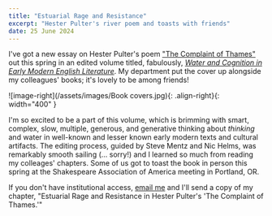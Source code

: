 ```yaml
---
title: "Estuarial Rage and Resistance"
excerpt: "Hester Pulter's river poem and toasts with friends"
date: 25 June 2024
---
```


I've got a new essay on Hester Pulter's poem ["The Complaint of Thames"](https://pulterproject.northwestern.edu/poems/ee/the-complaint-of-thames-1647/) out this spring in an edited volume titled, fabulously, [*Water and Cognition in Early Modern English Literature*](https://www.aup.nl/en/book/9789463724791/water-and-cognition-in-early-modern-english-literature). My department put the cover up alongside my colleagues' books; it's lovely to be among friends!

![image-right](/assets/images/Book covers.jpg){: .align-right}{: width="400" }

I'm so excited to be a part of this volume, which is brimming with smart, complex, slow, multiple, generous, and generative thinking about *thinking* and water in well-known and lesser known early modern texts and cultural artifacts. The editing process, guided by Steve Mentz and Nic Helms, was remarkably smooth sailing (... sorry!) and I learned so much from reading my colleages' chapters. Some of us got to toast the book in person this spring at the Shakespeare Association of America meeting in Portland, OR. 

If you don't have institutional access, [email me](https://dyanijt.github.io/about/) and I'll send a copy of my chapter, "Estuarial Rage and Resistance in Hester Pulter's 'The Complaint of Thames.'"
